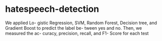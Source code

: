# hatespeech-detection
We applied Lo- gistic Regression, SVM, Random Forest, Decision tree, and Gradient Boost to predict the label be- tween yes and no. Then, we measured the ac- curacy, precision, recall, and F1- Score for each test

